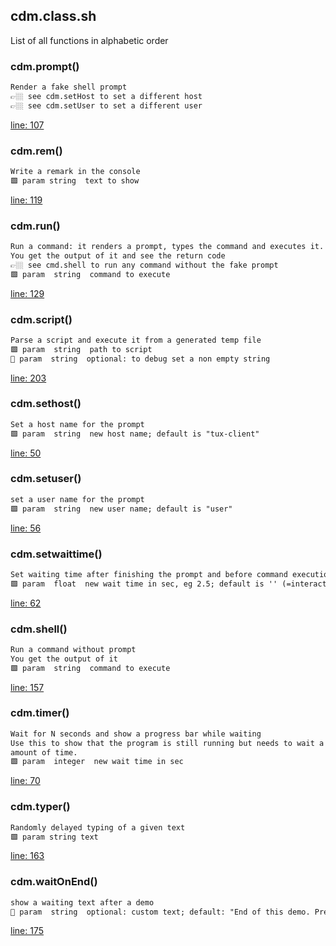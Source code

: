 ## cdm.class.sh

List of all functions in alphabetic order

### cdm.prompt()

```txt
Render a fake shell prompt
👉🏼 see cdm.setHost to set a different host
👉🏼 see cdm.setUser to set a different user
```

[line: 107](https://github.com/axelhahn/bash_cli-demo-maker/blob/main/cdm.class.sh#L107)

### cdm.rem()

```txt
Write a remark in the console
🟩 param string  text to show
```

[line: 119](https://github.com/axelhahn/bash_cli-demo-maker/blob/main/cdm.class.sh#L119)

### cdm.run()

```txt
Run a command: it renders a prompt, types the command and executes it.
You get the output of it and see the return code
👉🏼 see cmd.shell to run any command without the fake prompt
🟩 param  string  command to execute
```

[line: 129](https://github.com/axelhahn/bash_cli-demo-maker/blob/main/cdm.class.sh#L129)

### cdm.script()

```txt
Parse a script and execute it from a generated temp file
🟩 param  string  path to script
🔹 param  string  optional: to debug set a non empty string
```

[line: 203](https://github.com/axelhahn/bash_cli-demo-maker/blob/main/cdm.class.sh#L203)

### cdm.sethost()

```txt
Set a host name for the prompt
🟩 param  string  new host name; default is "tux-client"
```

[line: 50](https://github.com/axelhahn/bash_cli-demo-maker/blob/main/cdm.class.sh#L50)

### cdm.setuser()

```txt
set a user name for the prompt
🟩 param  string  new user name; default is "user"
```

[line: 56](https://github.com/axelhahn/bash_cli-demo-maker/blob/main/cdm.class.sh#L56)

### cdm.setwaittime()

```txt
Set waiting time after finishing the prompt and before command execution
🟩 param  float  new wait time in sec, eg 2.5; default is '' (=interactive return)
```

[line: 62](https://github.com/axelhahn/bash_cli-demo-maker/blob/main/cdm.class.sh#L62)

### cdm.shell()

```txt
Run a command without prompt
You get the output of it
🟩 param  string  command to execute
```

[line: 157](https://github.com/axelhahn/bash_cli-demo-maker/blob/main/cdm.class.sh#L157)

### cdm.timer()

```txt
Wait for N seconds and show a progress bar while waiting
Use this to show that the program is still running but needs to wait a fixed
amount of time.
🟩 param  integer  new wait time in sec
```

[line: 70](https://github.com/axelhahn/bash_cli-demo-maker/blob/main/cdm.class.sh#L70)

### cdm.typer()

```txt
Randomly delayed typing of a given text
🟩 param string text
```

[line: 163](https://github.com/axelhahn/bash_cli-demo-maker/blob/main/cdm.class.sh#L163)

### cdm.waitOnEnd()

```txt
show a waiting text after a demo
🔹 param  string  optional: custom text; default: "End of this demo. Press Return ..."
```

[line: 175](https://github.com/axelhahn/bash_cli-demo-maker/blob/main/cdm.class.sh#L175)

